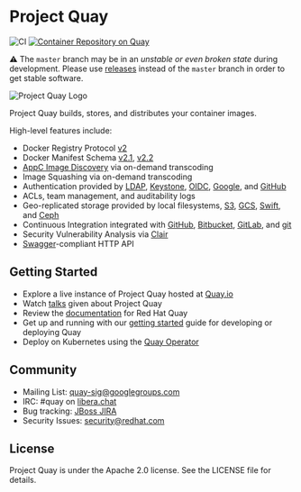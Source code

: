 # Project Quay

![CI](https://github.com/quay/quay/workflows/CI/badge.svg?branch=master)
[![Container Repository on Quay](https://quay.io/repository/projectquay/quay/status "Container Repository on Quay")](https://quay.io/repository/projectquay/quay)

:warning: The `master` branch may be in an *unstable or even broken state* during development.
Please use [releases] instead of the `master` branch in order to get stable software.

[releases]: https://github.com/quay/quay/releases

![Project Quay Logo](project_quay_logo.png)

Project Quay builds, stores, and distributes your container images.

High-level features include:

- Docker Registry Protocol [v2]
- Docker Manifest Schema [v2.1], [v2.2]
- [AppC Image Discovery] via on-demand transcoding
- Image Squashing via on-demand transcoding
- Authentication provided by [LDAP], [Keystone], [OIDC], [Google], and [GitHub]
- ACLs, team management, and auditability logs
- Geo-replicated storage provided by local filesystems, [S3], [GCS], [Swift], and [Ceph]
- Continuous Integration integrated with [GitHub], [Bitbucket], [GitLab], and [git]
- Security Vulnerability Analysis via [Clair]
- [Swagger]-compliant HTTP API

[v2]: https://docs.docker.com/registry/spec/api/
[v2.1]: https://github.com/docker/distribution/blob/master/docs/spec/manifest-v2-1.md
[v2.2]: https://github.com/docker/distribution/blob/master/docs/spec/manifest-v2-2.md
[AppC Image Discovery]: https://github.com/appc/spec/blob/master/spec/discovery.md
[LDAP]: https://en.wikipedia.org/wiki/Lightweight_Directory_Access_Protocol
[Keystone]: http://docs.openstack.org/developer/keystone
[OIDC]: https://en.wikipedia.org/wiki/OpenID_Connect
[Google]: https://developers.google.com/identity/sign-in/web/sign-in
[GitHub]: https://developer.github.com/v3/oauth
[S3]: https://aws.amazon.com/s3
[GCS]: https://cloud.google.com/storage
[Swift]: http://swift.openstack.org
[Ceph]: http://docs.ceph.com/docs/master/radosgw/config
[GitHub]: https://github.com
[Bitbucket]: https://bitbucket.com
[GitLab]: https://gitlab.com
[git]: https://git-scm.com
[Clair]: https://github.com/quay/clair
[Swagger]: http://swagger.io

## Getting Started

* Explore a live instance of Project Quay hosted at [Quay.io]
* Watch [talks] given about Project Quay
* Review the [documentation] for Red Hat Quay
* Get up and running with our [getting started] guide for developing or deploying Quay
* Deploy on Kubernetes using the [Quay Operator]

[Quay.io]: https://quay.io
[talks]: /docs/talks.md
[documentation]: https://access.redhat.com/documentation/en-us/red_hat_quay
[getting started]: /docs/getting-started.md
[Quay Operator]: https://github.com/quay/quay-operator

## Community

* Mailing List: [quay-sig@googlegroups.com]
* IRC: #quay on [libera.chat]
* Bug tracking: [JBoss JIRA]
* Security Issues: [security@redhat.com]

[quay-sig@googlegroups.com]: https://groups.google.com/forum/#!forum/quay-sig
[libera.chat]: https://web.libera.chat/?channel=#quay
[JBoss JIRA]: https://issues.jboss.org/projects/PROJQUAY
[security@redhat.com]: mailto:security@redhat.com

## License

Project Quay is under the Apache 2.0 license.
See the LICENSE file for details.
